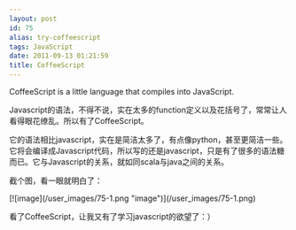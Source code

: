```yaml
---
layout: post
id: 75
alias: try-coffeescript
tags: JavaScript
date: 2011-09-13 01:21:59
title: CoffeeScript
---
```


CoffeeScript is a little language that compiles into JavaScript.
<p>Javascript的语法，不得不说，实在太多的function定义以及花括号了，常常让人看得眼花缭乱。所以有了CoffeeScript。
<p>它的语法相比javascript，实在是简洁太多了，有点像python，甚至更简洁一些。它将会编译成Javascript代码，所以写的还是javascript，只是有了很多的语法糖而已。它与Javascript的关系，就如同scala与java之间的关系。
<p>截个图，看一眼就明白了：&nbsp;
<p>[![image](/user_images/75-1.png "image")](/user_images/75-1.png)
<p>看了CoffeeScript，让我又有了学习javascript的欲望了：）

